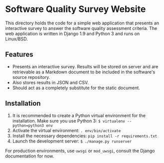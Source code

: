 Software Quality Survey Website
=========================================

This directory holds the code for a simple web application that presents an interactive
survey to answer the software quality assessment criteria. The web application
is written in Django 1.9 and Python 3 and runs on Linux/BSD.

Features
----------------

* Presents an interactive survey. Results will be stored on server and are retrievable as a Markdown
  document to be included in the software's source repository.
* Also stores results in JSON and CSV.
* Should act as a completely substitute for the static document.

Installation
----------------

1. It is recommended to create a Python virtual environment for the installation.  Make sure you use Python 3: ``$ virtualenv --python=python3 env``
2. Activate the virtual environment: ``. env/bin/activate``
3. Install the necessary dependencies: ``pip install -r requirements.txt``
4. Launch the development server: ``$ ./manage.py runserver``

For production environments, use ``uwsgi`` or ``mod_uwsgi``, consult the Django documentation for now.

